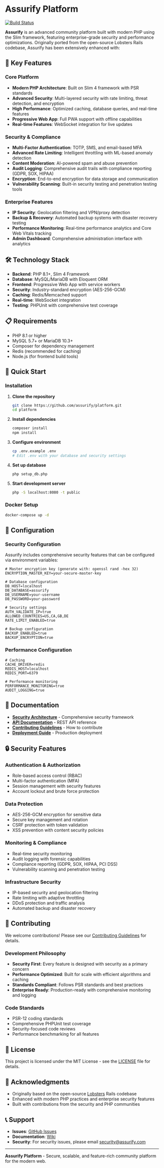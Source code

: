 # Assurify Platform

[![Build Status](https://github.com/assurify/platform/actions/workflows/check.yml/badge.svg)](https://github.com/assurify/platform/actions/workflows/check.yml)

**Assurify** is an advanced community platform built with modern PHP using the Slim framework, featuring enterprise-grade security and performance optimizations. Originally ported from the open-source Lobsters Rails codebase, Assurify has been extensively enhanced with:

## 🚀 Key Features

### Core Platform
- **Modern PHP Architecture**: Built on Slim 4 framework with PSR standards
- **Advanced Security**: Multi-layered security with rate limiting, threat detection, and encryption
- **High Performance**: Optimized caching, database queries, and real-time features
- **Progressive Web App**: Full PWA support with offline capabilities
- **Real-time Features**: WebSocket integration for live updates

### Security & Compliance
- **Multi-Factor Authentication**: TOTP, SMS, and email-based MFA
- **Advanced Rate Limiting**: Intelligent throttling with ML-based anomaly detection
- **Content Moderation**: AI-powered spam and abuse prevention
- **Audit Logging**: Comprehensive audit trails with compliance reporting (GDPR, SOX, HIPAA)
- **Encryption**: End-to-end encryption for data storage and communication
- **Vulnerability Scanning**: Built-in security testing and penetration testing tools

### Enterprise Features
- **IP Security**: Geolocation filtering and VPN/proxy detection
- **Backup & Recovery**: Automated backup systems with disaster recovery testing
- **Performance Monitoring**: Real-time performance analytics and Core Web Vitals tracking
- **Admin Dashboard**: Comprehensive administration interface with analytics

## 🛠 Technology Stack

- **Backend**: PHP 8.1+, Slim 4 Framework
- **Database**: MySQL/MariaDB with Eloquent ORM
- **Frontend**: Progressive Web App with service workers
- **Security**: Industry-standard encryption (AES-256-GCM)
- **Caching**: Redis/Memcached support
- **Real-time**: WebSocket integration
- **Testing**: PHPUnit with comprehensive test coverage

## 📋 Requirements

- PHP 8.1 or higher
- MySQL 5.7+ or MariaDB 10.3+
- Composer for dependency management
- Redis (recommended for caching)
- Node.js (for frontend build tools)

## 🚀 Quick Start

### Installation

1. **Clone the repository**
   ```bash
   git clone https://github.com/assurify/platform.git
   cd platform
   ```

2. **Install dependencies**
   ```bash
   composer install
   npm install
   ```

3. **Configure environment**
   ```bash
   cp .env.example .env
   # Edit .env with your database and security settings
   ```

4. **Set up database**
   ```bash
   php setup_db.php
   ```

5. **Start development server**
   ```bash
   php -S localhost:8080 -t public
   ```

### Docker Setup

```bash
docker-compose up -d
```

## 🔧 Configuration

### Security Configuration

Assurify includes comprehensive security features that can be configured via environment variables:

```env
# Master encryption key (generate with: openssl rand -hex 32)
ENCRYPTION_MASTER_KEY=your-secure-master-key

# Database configuration
DB_HOST=localhost
DB_DATABASE=assurify
DB_USERNAME=your-username
DB_PASSWORD=your-password

# Security settings
AUTH_VALIDATE_IP=true
ALLOWED_COUNTRIES=US,CA,GB,DE
RATE_LIMIT_ENABLED=true

# Backup configuration
BACKUP_ENABLED=true
BACKUP_ENCRYPTION=true
```

### Performance Configuration

```env
# Caching
CACHE_DRIVER=redis
REDIS_HOST=localhost
REDIS_PORT=6379

# Performance monitoring
PERFORMANCE_MONITORING=true
AUDIT_LOGGING=true
```

## 📖 Documentation

- **[Security Architecture](docs/SECURITY_ARCHITECTURE.md)** - Comprehensive security framework
- **[API Documentation](src/Views/api/docs.php)** - REST API reference
- **[Contributing Guidelines](CONTRIBUTING.md)** - How to contribute
- **[Deployment Guide](docs/deployment.md)** - Production deployment

## 🔒 Security Features

### Authentication & Authorization
- Role-based access control (RBAC)
- Multi-factor authentication (MFA)
- Session management with security features
- Account lockout and brute force protection

### Data Protection
- AES-256-GCM encryption for sensitive data
- Secure key management and rotation
- CSRF protection with token validation
- XSS prevention with content security policies

### Monitoring & Compliance
- Real-time security monitoring
- Audit logging with forensic capabilities
- Compliance reporting (GDPR, SOX, HIPAA, PCI DSS)
- Vulnerability scanning and penetration testing

### Infrastructure Security
- IP-based security and geolocation filtering
- Rate limiting with adaptive throttling
- DDoS protection and traffic analysis
- Automated backup and disaster recovery

## 🤝 Contributing

We welcome contributions! Please see our [Contributing Guidelines](CONTRIBUTING.md) for details.

### Development Philosophy

- **Security First**: Every feature is designed with security as a primary concern
- **Performance Optimized**: Built for scale with efficient algorithms and caching
- **Standards Compliant**: Follows PSR standards and best practices
- **Enterprise Ready**: Production-ready with comprehensive monitoring and logging

### Code Standards

- PSR-12 coding standards
- Comprehensive PHPUnit test coverage
- Security-focused code reviews
- Performance benchmarking for all features

## 📄 License

This project is licensed under the MIT License - see the [LICENSE](LICENSE) file for details.

## 🙏 Acknowledgments

- Originally based on the open-source [Lobsters](https://github.com/lobsters/lobsters) Rails codebase
- Enhanced with modern PHP practices and enterprise security features
- Built with contributions from the security and PHP communities

## 📞 Support

- **Issues**: [GitHub Issues](https://github.com/assurify/platform/issues)
- **Documentation**: [Wiki](https://github.com/assurify/platform/wiki)
- **Security**: For security issues, please email security@assurify.com

---

**Assurify Platform** - Secure, scalable, and feature-rich community platform for the modern web.